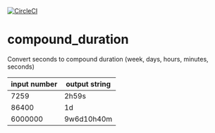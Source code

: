 [![CircleCI](https://circleci.com/gh/nbari/compound_duration/tree/master.svg?style=svg)](https://circleci.com/gh/nbari/compound_duration/tree/master)

# compound_duration

Convert seconds to compound duration (week, days, hours, minutes, seconds)

| input number | output string |
| ------------ | ------------- |
| 7259         | 2h59s |
| 86400        | 1d |
| 6000000      | 9w6d10h40m |
